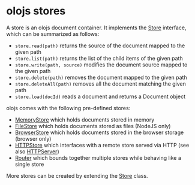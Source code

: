 <!--<% __render__ = require 'markdown' %>-->
# olojs stores
A store is an olojs document container. It implements the [Store] interface, 
which can be summarized as follows:

* `store.read(path)` returns the source of the document mapped to the given
  path
* `store.list(path)` returns the list of the child items of the given path
* `store.write(path, source)` modifies the document source mapped to the
  given path
* `store.delete(path)` removes the document mapped to the given path
* `store.deleteAll(path)` removes all the document matching the given path
* `store.load(docId)` reads a document and returns a Document object

olojs comes with the following pre-defined stores:

* [MemoryStore](./api/memory-store.md) which holds documents stored in memory
* [FileStore](./api/file-store.md) which holds documents stored as files (NodeJS 
  only)
* [BrowserStore](./api/browser-store.md) which holds documents stored in the 
  browser storage (browser only)
* [HTTPStore](./api/http-store.md) which interfaces with a remote store served
  via HTTP (see also [HTTPServer])
* [Router](./api/router.md) which bounds together multiple stores while
  behaving like a single store
  
More stores can be created by extending the [Store] class.

[Store]: ./api/store.md
[HTTPServer]: ./api/http-server.md
